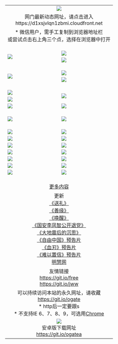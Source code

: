 ﻿<table>
  <tr></tr>
  <tr><td colspan=2 align=center><img src="https://cloud.githubusercontent.com/assets/11880933/13434984/f430fae2-e012-11e5-814f-c2df1e82b247.jpg" /></td></tr>
  <tr><td colspan=2 align=center>网门最新动态网址，请点击进入
<br>https://d1xsjvlqn1zbmi.cloudfront.net
    </td>
  </tr>
  <tr>
    <td colspan=2 align=center>* 微信用户，需手工复制到浏览器地址栏<br>或尝试点击右上角三个点，选择在浏览器中打开
    <!--br>* IE6打开动态网址须在选项中勾选TLS 1.0--></td>
  </tr>
  <tr height="20">
  <tr>
    <td rowspan=2><a href="https://d1xsjvlqn1zbmi.cloudfront.net/ogUP.aspx?name=11DKC.mp4&list=11DKC" target="_blank"><img src="https://d1xsjvlqn1zbmi.cloudfront.net/Up/11DKC1.jpg" /></a></td> 
    <td><div><a href="https://d1xsjvlqn1zbmi.cloudfront.net/ogUP.aspx?name=LRWS.mp4&list=LRWS" target="_blank"><img src="https://d1xsjvlqn1zbmi.cloudfront.net/Up/LRWS.jpg" /></a></td>
   </tr>
  <tr>
    <td><a href="https://d1xsjvlqn1zbmi.cloudfront.net/ogNiceVedio.aspx" target="_blank"><img src="https://d1xsjvlqn1zbmi.cloudfront.net/Up/11TGKDY.jpg" /></a></td>
  </tr>
  <tr height="20">
  <tr>
    <td rowspan=2><a href="https://d1xsjvlqn1zbmi.cloudfront.net/ogUP.aspx?name=4EE/DJ.mp4&list=4EEDJ" target="_blank"><img src="https://d1xsjvlqn1zbmi.cloudfront.net/Up/4EE/DJ140.jpg"/></a></td>
    <td><a href="https://d1xsjvlqn1zbmi.cloudfront.net/ogUP.aspx?name=4EE/ZG.mp4&list=4EEZG" target="_blank"><img src="https://d1xsjvlqn1zbmi.cloudfront.net/Up/4EE/ZG0.jpg"/></a></td>
    <!--td><a href="https://d1xsjvlqn1zbmi.cloudfront.net/ogUP.aspx?name=4EE/QQ.mp4&list=4EEQQ" target="_blank"><img src="https://d1xsjvlqn1zbmi.cloudfront.net/Up/4EE/QQ0.jpg"/></a></td>
    <td><a href="https://d1xsjvlqn1zbmi.cloudfront.net/ogUP.aspx?name=4EE/HQ.mp4&list=4EEHQ" target="_blank"><img src="https://d1xsjvlqn1zbmi.cloudfront.net/Up/4EE/HQ0.jpg"/></a></td-->
  </tr>
  <tr>
    <td><a href="https://d1xsjvlqn1zbmi.cloudfront.net/onCO.aspx?list=XWPL&mode=m" target="_blank"><img src="https://d1xsjvlqn1zbmi.cloudfront.net/Up/0WZTT.jpg" /></a></td> 
  </tr>
  <tr height="20">
  <tr>
    <td><a href="https://d1xsjvlqn1zbmi.cloudfront.net/ogUP.aspx?name=JQR.mp4&count=2" target="_blank"><img src="https://d1xsjvlqn1zbmi.cloudfront.net/Up/JQR.jpg" /></a></td>   
    <td rowspan=2><a href="https://d1xsjvlqn1zbmi.cloudfront.net/ogUP.aspx?name=JP.mp4&count=9" target="_blank"><img src="https://d1xsjvlqn1zbmi.cloudfront.net/Up/JP.jpg" /></td>
  </tr>
  <tr>
    <td><a href="https://d1xsjvlqn1zbmi.cloudfront.net/ogUP.aspx?name=WH.mp4" target="_blank"><img src="https://d1xsjvlqn1zbmi.cloudfront.net/Up/WH.jpg" /></a></td>
  </tr>
  <tr>
    <td><a href="https://d1xsjvlqn1zbmi.cloudfront.net/ogUP.aspx?name=SSZJ.mp4&list=SSZJ" target="_blank"><img src="https://d1xsjvlqn1zbmi.cloudfront.net/Up/SSZJ.jpg" /></a></td>
    <td><a href="https://d1xsjvlqn1zbmi.cloudfront.net/ogUP.aspx?name=WLSH.mp4&count=2" target="_blank"><img src="https://d1xsjvlqn1zbmi.cloudfront.net/Up/WLSH.jpg" /></a</td>
  </tr>
  <tr height="20">
  <tr>
    <td><a href="https://d1xsjvlqn1zbmi.cloudfront.net/ogUP.aspx?name=ZY.mp4&count=2015|16" target="_blank"><img src="https://d1xsjvlqn1zbmi.cloudfront.net/Up/ZY.jpg" /></a</td>
    <td><a href="https://d1xsjvlqn1zbmi.cloudfront.net/ogUP.aspx?name=XTFY.mp4&count=B|2,A|24" target="_blank"><img src="https://d1xsjvlqn1zbmi.cloudfront.net/Up/XTFY.jpg" /></a></td>
  </tr>
  <tr height="20">
  </tr>
  <!--tr>
    <td><a href="https://d1xsjvlqn1zbmi.cloudfront.net/ogUP.aspx?name=4EE/GX.mp4&list=4EEGX" target="_blank"><img src="https://d1xsjvlqn1zbmi.cloudfront.net/Up/4EE/GX0.jpg"/></a></td>
    <td><a href="https://d1xsjvlqn1zbmi.cloudfront.net/ogUP.aspx?name=4EE/HD.mp4&list=4EEHD" target="_blank"><img src="https://d1xsjvlqn1zbmi.cloudfront.net/Up/4EE/HD0.jpg"/></a></td>
  </tr>
  <tr>
    <td><a href="https://d1xsjvlqn1zbmi.cloudfront.net/ogUP.aspx?name=4EE/TX.mp4&list=4EETX" target="_blank"><img src="https://d1xsjvlqn1zbmi.cloudfront.net/Up/4EE/TX0.jpg"/></a></td>
    <td><a href="https://d1xsjvlqn1zbmi.cloudfront.net/ogUP.aspx?name=4EE/WZ.mp4&list=4EEWZ" target="_blank"><img src="https://d1xsjvlqn1zbmi.cloudfront.net/Up/4EE/WZ0.jpg"/></a></td>
  </tr-->
  <tr>
    <td><a href="https://d1xsjvlqn1zbmi.cloudfront.net/onUP.aspx?name=https://du172fz170yac.cloudfront.net/" target="_blank"><img src="https://d1xsjvlqn1zbmi.cloudfront.net/Up/0DTW.jpg"/></a></td>
    <td><a href="https://d1xsjvlqn1zbmi.cloudfront.net/onUP.aspx?name=https://d240ns8up8earz.cloudfront.net/acenter/" target="_blank"><img src="https://d1xsjvlqn1zbmi.cloudfront.net/Up/0TDW.jpg" /></a></td>
  </tr>
  <tr>
    <td><a href="https://d1xsjvlqn1zbmi.cloudfront.net/onUP.aspx?name=https://d4508d6vomz2p.cloudfront.net/gb/nsc413.htm" target="_blank"><img src="https://d1xsjvlqn1zbmi.cloudfront.net/Up/0DJY.jpg" /></a></td>
    <td><a href="https://d1xsjvlqn1zbmi.cloudfront.net/onUP.aspx?name=https://d4apjbhkuxer1.cloudfront.net/xtr/gb/prog204.html" target="_blank"><img src="https://d1xsjvlqn1zbmi.cloudfront.net/Up/0XTR.jpg" /></a></td>
  </tr>
  <tr>
    <td><a href="https://d1xsjvlqn1zbmi.cloudfront.net/onUP.aspx?name=https://d3aj00iefsmfgc.cloudfront.net/" target="_blank"><img src="https://d1xsjvlqn1zbmi.cloudfront.net/Up/0MHW.jpg" /></a></td>
    <td><a href="https://d1xsjvlqn1zbmi.cloudfront.net/onUP.aspx?name=https://d20wz7qt14x5d2.cloudfront.net/" target="_blank"><img src="https://d1xsjvlqn1zbmi.cloudfront.net/Up/0ZJW.jpg" /></a></td>
  </tr>
  <tr>
    <td><a href="https://d1xsjvlqn1zbmi.cloudfront.net/ogUP.aspx?name=0FG.zip" target="_blank"><img src="https://d1xsjvlqn1zbmi.cloudfront.net/Up/0FG.jpg" /></a></td>
    <td><a href="https://d1xsjvlqn1zbmi.cloudfront.net/ogUP.aspx?name=0FGA.apk" target="_blank"><img src="https://d1xsjvlqn1zbmi.cloudfront.net/Up/0FGA.jpg" /></a></td>
  </tr>
  <tr>
    <td><a href="https://d1xsjvlqn1zbmi.cloudfront.net/ogUP.aspx?name=0U.zip" target="_blank"><img src="https://d1xsjvlqn1zbmi.cloudfront.net/Up/0U.jpg" /></a></td>
    <td><a href="https://d1xsjvlqn1zbmi.cloudfront.net/ogUP.aspx?name=0UA.apk" target="_blank"><img src="https://d1xsjvlqn1zbmi.cloudfront.net/Up/0UA.jpg" /></a></td>
  </tr>
  <tr>
    <td><a href="https://d1xsjvlqn1zbmi.cloudfront.net/ogUP.aspx?name=0iPPOTV.zip" target="_blank"><img src="https://d1xsjvlqn1zbmi.cloudfront.net/Up/0iPPOTV.jpg" /></a></td>
    <td><a href="https://d1xsjvlqn1zbmi.cloudfront.net/ogUP.aspx?name=0iNTD.apk" target="_blank"><img src="https://d1xsjvlqn1zbmi.cloudfront.net/Up/0iNTD.jpg" /></a></td>
  </tr>
  <!--tr>
    <td><a href="https://d1xsjvlqn1zbmi.cloudfront.net/ogNice.aspx" target="_blank"><img src="https://d1xsjvlqn1zbmi.cloudfront.net/Up/0WCYY.jpg" /></a></td>
    <td><a href="https://d1xsjvlqn1zbmi.cloudfront.net/onCO.aspx?list=XWPL&mode=m" target="_blank"><img src="https://d1xsjvlqn1zbmi.cloudfront.net/Up/0WZTT.jpg" /></a></td> 
  </tr-->
  <tr>
    <td><a href="https://d1xsjvlqn1zbmi.cloudfront.net/ogDY.aspx" target="_blank"><img src="https://d1xsjvlqn1zbmi.cloudfront.net/Up/0FK.jpg" /></a></td>
    <td><a href="https://d1xsjvlqn1zbmi.cloudfront.net/ogST.aspx" target="_blank"><img src="https://d1xsjvlqn1zbmi.cloudfront.net/Up/0ST.jpg" /></a></td> 
  </tr>
  <tr height="20">
  <tr>
    <td colspan=2 align=center><a href="https://d1xsjvlqn1zbmi.cloudfront.net/ogNice.aspx">更多内容</a>
    </td>
  </tr>
  <tr>
    <td colspan=2 align=center>更新<br>
      <a href="https://d1xsjvlqn1zbmi.cloudfront.net/ogUP.aspx?name=4ESL.mp4" target="_blank">《送礼》</a><br>
      <a href="https://d1xsjvlqn1zbmi.cloudfront.net/ogUP.aspx?name=4ESY.mp4" target="_blank">《善缘》</a><br>
      <a href="https://d1xsjvlqn1zbmi.cloudfront.net/ogUP.aspx?name=4EHX.mp4" target="_blank">《唤醒》</a><br>
      <a href="https://d1xsjvlqn1zbmi.cloudfront.net/ogUP.aspx?name=4LFZ.mp4" target="_blank">《国安李凤智公开退党》</a><br>
      <a href="https://d1xsjvlqn1zbmi.cloudfront.net/ogUP.aspx?name=4DDZHDCS.mp4" target="_blank">《大地震后的沉思》</a><br>
      <a href="https://d1xsjvlqn1zbmi.cloudfront.net/ogUP.aspx?name=11ZYZG0.mp4" target="_blank">《自由中国》预告片</a><br>
      <a href="https://d1xsjvlqn1zbmi.cloudfront.net/ogUP.aspx?name=11XR.mp4" target="_blank">《血刃》预告片</a><br>
      <a href="https://d1xsjvlqn1zbmi.cloudfront.net/ogUP.aspx?name=11NYZX.mp4&count=2" target="_blank">《难以置信》预告片</a><br>
      <a href="https://d1xsjvlqn1zbmi.cloudfront.net/onUP.aspx?name=https://www.minghui.org/" target="_blank">明慧网</a>
    </td>
  </tr>
  <tr>
    <td colspan=2 align=center>友情链接<br>
      <a href="https://git.io/free" target="_blank">https://git.io/free</a><br>
      <a href="https://git.io/jww" target="_blank">https://git.io/jww</a>
    </td>
  </tr>
  <tr>
    <td colspan=2 align=center>可以持续访问本站的永久网址，请收藏<br/><a href="https://git.io/ogate" target="_blank">https://git.io/ogate</a><br/>* http后一定要跟s<br/>* 不支持IE 6、7、8、9，可选用<a href="https://d1xsjvlqn1zbmi.cloudfront.net/ogUP.aspx?name=0ChromePortable.zip">Chrome</a></td>
  </tr>
  <tr>
    <td colspan=2 align=center><a href="https://d1xsjvlqn1zbmi.cloudfront.net/ogUP.aspx?name=0oGate.apk" target="_blank"><img src="https://cloud.githubusercontent.com/assets/11880933/13720399/75e143ee-e842-11e5-9f0a-1421f423c80f.jpg" /></a><br>安卓版下载网址<br><a href="https://git.io/ogatea">https://git.io/ogatea</a></td>
  </tr>
  <!--tr>
    <td colspan=2 align=center>可能失效的动态网址
    </td>
  </tr-->
</table>
